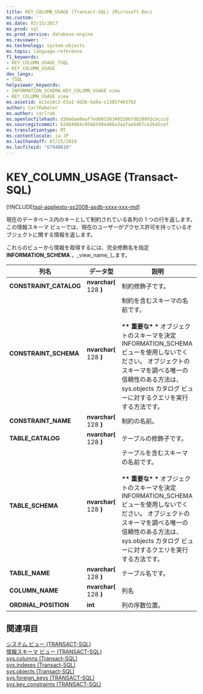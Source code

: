 ```yaml
---
title: KEY_COLUMN_USAGE (Transact-SQL) |Microsoft Docs
ms.custom: ''
ms.date: 03/15/2017
ms.prod: sql
ms.prod_service: database-engine
ms.reviewer: ''
ms.technology: system-objects
ms.topic: language-reference
f1_keywords:
- KEY_COLUMN_USAGE_TSQL
- KEY_COLUMN_USAGE
dev_langs:
- TSQL
helpviewer_keywords:
- INFORMATION_SCHEMA.KEY_COLUMN_USAGE view
- KEY_COLUMN_USAGE view
ms.assetid: ec1e18c2-63a1-4d2b-ba9a-c13857403782
author: CarlRabeler
ms.author: carlrab
ms.openlocfilehash: d38e6ae0eaf7ed6015834052067db28993cbcccd
ms.sourcegitcommit: b2464064c0566590e486a3aafae6d67ce2645cef
ms.translationtype: MT
ms.contentlocale: ja-JP
ms.lasthandoff: 07/15/2019
ms.locfileid: "67948610"
---
```

# <a name="key_column_usage-transact-sql"></a>KEY_COLUMN_USAGE (Transact-SQL)
[!INCLUDE[tsql-appliesto-ss2008-asdb-xxxx-xxx-md](../../includes/tsql-appliesto-ss2008-asdb-xxxx-xxx-md.md)]

  現在のデータベース内のキーとして制約されている各列の 1 つの行を返します。 この情報スキーマ ビューでは、現在のユーザーがアクセス許可を持っているオブジェクトに関する情報を返します。  
  
 これらのビューから情報を取得するには、完全修飾名を指定**INFORMATION_SCHEMA** 。_view_name_します。  
  
|列名|データ型|説明|  
|-----------------|---------------|-----------------|  
|**CONSTRAINT_CATALOG**|**nvarchar(** 128 **)**|制約修飾子です。|  
|**CONSTRAINT_SCHEMA**|**nvarchar(** 128 **)**|制約を含むスキーマの名前です。<br /><br /> <strong>\*\* 重要な\* \*</strong> オブジェクトのスキーマを決定 INFORMATION_SCHEMA ビューを使用しないでください。 オブジェクトのスキーマを調べる唯一の信頼性のある方法は、sys.objects カタログ ビューに対するクエリを実行する方法です。|  
|**CONSTRAINT_NAME**|**nvarchar(** 128 **)**|制約の名前。|  
|**TABLE_CATALOG**|**nvarchar(** 128 **)**|テーブルの修飾子です。|  
|**TABLE_SCHEMA**|**nvarchar(** 128 **)**|テーブルを含むスキーマの名前です。<br /><br /> <strong>\*\* 重要な\* \*</strong> オブジェクトのスキーマを決定 INFORMATION_SCHEMA ビューを使用しないでください。 オブジェクトのスキーマを調べる唯一の信頼性のある方法は、sys.objects カタログ ビューに対するクエリを実行する方法です。|  
|**TABLE_NAME**|**nvarchar(** 128 **)**|テーブル名です。|  
|**COLUMN_NAME**|**nvarchar(** 128 **)**|列名|  
|**ORDINAL_POSITION**|**int**|列の序数位置。|  
  
## <a name="see-also"></a>関連項目  
 [システム ビュー &#40;TRANSACT-SQL&#41;](https://msdn.microsoft.com/library/35a6161d-7f43-4e00-bcd3-3091f2015e90)   
 [情報スキーマ ビュー &#40;TRANSACT-SQL&#41;](~/relational-databases/system-information-schema-views/system-information-schema-views-transact-sql.md)   
 [sys.columns (Transact-SQL)](../../relational-databases/system-catalog-views/sys-columns-transact-sql.md)   
 [sys.indexes &#40;Transact-SQL&#41;](../../relational-databases/system-catalog-views/sys-indexes-transact-sql.md)   
 [sys.objects &#40;Transact-SQL&#41;](../../relational-databases/system-catalog-views/sys-objects-transact-sql.md)   
 [sys.foreign_keys &#40;TRANSACT-SQL&#41;](../../relational-databases/system-catalog-views/sys-foreign-keys-transact-sql.md)   
 [sys.key_constraints &#40;TRANSACT-SQL&#41;](../../relational-databases/system-catalog-views/sys-key-constraints-transact-sql.md)  
  
  
